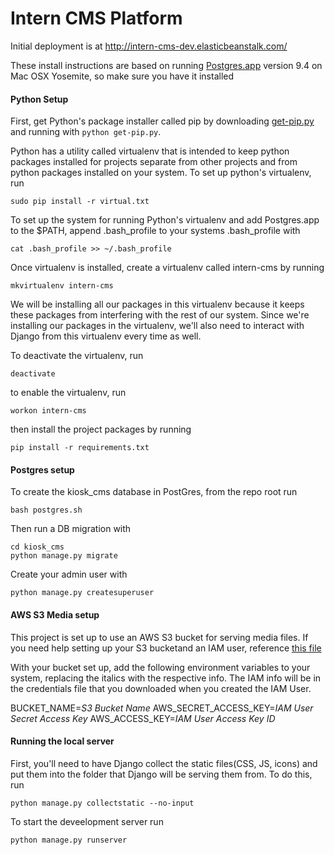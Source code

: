 # Intern CMS Platform

Initial deployment is at http://intern-cms-dev.elasticbeanstalk.com/

These install instructions are based on running [Postgres.app](http://postgresapp.com/) version 9.4 on Mac OSX Yosemite, so make sure you have it installed 

#### Python Setup
First, get Python's package installer called pip by downloading [get-pip.py](https://bootstrap.pypa.io/get-pip.py) and running with `python get-pip.py`.

Python has a utility called virtualenv that is intended to keep python packages installed for projects separate from other projects and from python packages installed on your system. To set up python's virtualenv, run

```
sudo pip install -r virtual.txt
```


To set up the system for running Python's virtualenv and add Postgres.app to the $PATH, append .bash_profile to your systems .bash_profile with

```
cat .bash_profile >> ~/.bash_profile 
```


Once virtualenv is installed, create a virtualenv called intern-cms by running

```
mkvirtualenv intern-cms
```
We will be installing all our packages in this virtualenv because it keeps these packages from interfering with the rest of our system. Since we're installing our packages in the virtualenv, we'll also need to interact with Django from this virtualenv every time as well.

To deactivate the virtualenv, run 
```
deactivate
```

to enable the virtualenv, run 
```
workon intern-cms
```


then install the project packages by running

```
pip install -r requirements.txt
```

#### Postgres setup

To create the kiosk_cms database in PostGres, from the repo root run

```
bash postgres.sh
```

Then run a DB migration with

```
cd kiosk_cms
python manage.py migrate
```
 
Create your admin user with 
``` 
python manage.py createsuperuser
```

#### AWS S3 Media setup

This project is set up to use an AWS S3 bucket for serving media files.
If you need help setting up your S3 bucketand an IAM user, reference [this file](docs/AWS.md)

With your bucket set up, add the following environment variables to your system, replacing the italics with the respective info. The IAM info will be in the credentials file that you downloaded when you created the IAM User.

BUCKET_NAME=*S3 Bucket Name*
AWS_SECRET_ACCESS_KEY=*IAM User Secret Access Key*
AWS_ACCESS_KEY=*IAM User Access Key ID*


#### Running the local server

First, you'll need to have Django collect the static files(CSS, JS, icons) and put them into the folder that Django will be serving them from. To do this, run 
```
python manage.py collectstatic --no-input
```

To start the deveelopment server run 
```
python manage.py runserver
```
